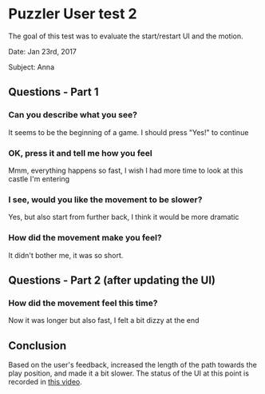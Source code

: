 # Puzzler User test 2

The goal of this test was to evaluate the start/restart UI and the motion.

Date: Jan 23rd, 2017

Subject: Anna

## Questions - Part 1

### Can you describe what you see?

It seems to be the beginning of a game. I should press "Yes!" to continue

### OK, press it and tell me how you feel

Mmm, everything happens so fast, I wish I had more time to look at
this castle I'm entering

### I see, would you like the movement to be slower?

Yes, but also start from further back, I think it would be more
dramatic

### How did the movement make you feel?

It didn't bother me, it was so short.

## Questions - Part 2 (after updating the UI)

### How did the movement feel this time?

Now it was longer but also fast, I felt a bit dizzy at the end

## Conclusion

Based on the user's feedback, increased the length of the path towards
the play position, and made it a bit slower. The status of the UI at this point is recorded in [this video](https://youtu.be/03A7qW7Pt2E).

